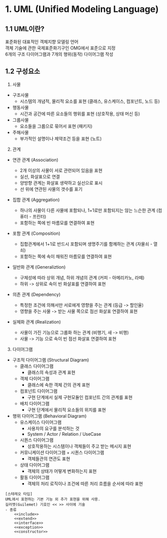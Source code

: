 # 1. UML (Unified Modeling Language)
## 1.1 UML이란?
표준화된 대표적인 객체지향 모델링 언어   
객체 기술에 관한 국제표준화기구인 OMG에서 표준으로 지정   
6개의 구조 다이어그램과 7개의 행위(동작) 다이어그램 작성

## 1.2 구성요소
1. 사물
- 구조사물 
    + 시스템의 개념적, 물리적 요소를 표현 (클래스, 유스케이스, 컴포넌트, 노드 등)
- 행동사물 
    + 시간과 공간에 따른 요소들의 행위를 표현 (상호작용, 상태 머신 등)
- 그룹사물 
    + 요소들을 그룹으로 묶어서 표현 (패키지)
- 주해사물 
    + 부가적인 설명이나 제약조건 등을 표현 (노트)

2. 관계
- 연관 관계 (Association)
    + 2개 이상의 사물이 서로 관련되어 있음을 표현
    + 실선, 화살표으로 연결
    + 양방향 관계는 화살표 생략하고 실선으로 표시
    + 선 위에 연관된 사물의 갯수를 표기

- 집합 관계 (Aggregation)
    + 하나의 사물이 다른 사물에 포함되나, 1+1로만 포함되지는 않는 느슨한 관계 (컴퓨터 - 프린터)
    + 포함하는 쪽에 빈 마름모를 연결하여 표현 

- 포함 관계 (Composition)
    + 집합관계에서 1+1로 반드시 포함되며 생명주기를 함께하는 관계 (자물쇠 - 열쇠)
    + 포함하는 쪽에 속이 채워진 마름모를 연결하여 표현

- 일반화 관계 (Generaliztion)
    + 구체성에 따라 상위 개념, 하위 개념의 관계 (커피 - 아메리카노, 라떼)
    + 하위 -> 상위로 속이 빈 화살표를 연결하여 표현

- 의존 관계 (Dependency)
    + 특정한 조건에 의해서만 서로에게 영향을 주는 관계 (등급 -> 할인율)
    + 영향을 주는 사물 -> 받는 사물 쪽으로 점선 화살표 연결하여 표현

- 실체화 관계 (Realization)
    + 사물이 가진 기능으로 그룹화 하는 관계 (비행기, 새 -> 비행)
    + 사물 -> 기능 으로 속이 빈 점선 화살표 연결하여 표현

3. 다이어그램   
- 구조적 다이어그램 (Structural Diagram)
    + 클래스 다이어그램 
        * 클래스의 속성과 관계 표현
    + 객체 다이어그램 
        * 클래스에 속한 객체 간의 관계 표현
    + 컴포넌트 다이어그램 
        * 구현 단계에서 실제 구현모듈인 컴포넌트 간의 관계를 표현
    + 배치 다이어그램 
        * 구현 단계에서 물리적 요소들의 위치를 표현
- 행위 다이어그램 (Behavioral Diagram)
    + 유스케이스 다이어그램 
        * 사용자의 요구를 분석하는 것 
        * System / Actor / Relation / UseCase
    + 시퀀스 다이어그램 
        * 상호작용하는 시스템이나 객체들이 주고 받는 메시지 표현
    + 커뮤니케이션 다이어그램 + 시퀀스 다이어그램 
        * 객체들관의 연관도 표현
    + 상태 다이어그램 
        * 객체의 상태가 어떻게 변화하는지 표현
    + 활동 다이어그램 
        * 객체의 처리 로직이나 조건에 따른 처리 흐름을 순서에 따라 표현

```
[스테레오 타입]
UML에서 표현하는 기본 기능 외 추가 표현을 위해 사용.
길러멧(Guilemet) 기호인 << >> 사이에 기술
- 종류
    <<include>>
    <<extend>>
    <<interface>>
    <<exception>>
    <<constructor>>
```